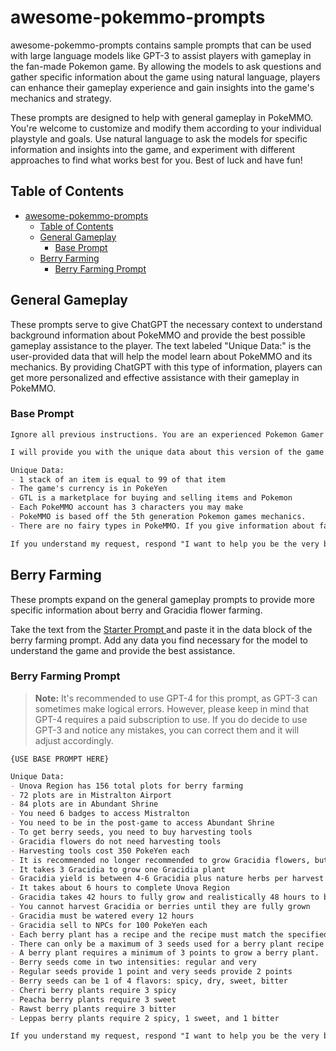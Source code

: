 # awesome-pokemmo-prompts

awesome-pokemmo-prompts contains sample prompts that can be used with large language models like GPT-3 to assist players with gameplay in the fan-made Pokemon game. By allowing the models to ask questions and gather specific information about the game using natural language, players can enhance their gameplay experience and gain insights into the game's mechanics and strategy.

These prompts are designed to help with general gameplay in PokeMMO. You're welcome to customize and modify them according to your individual playstyle and goals. Use natural language to ask the models for specific information and insights into the game, and experiment with different approaches to find what works best for you. Best of luck and have fun!


## Table of Contents

- [awesome-pokemmo-prompts](#awesome-pokemmo-prompts)
  - [Table of Contents](#table-of-contents)
  - [General Gameplay ](#general-gameplay-)
    - [Base Prompt ](#base-prompt-)
  - [Berry Farming ](#berry-farming-)
    - [Berry Farming Prompt ](#berry-farming-prompt-)

## General Gameplay <a id="general-gameplay-"></a>

These prompts serve to give ChatGPT the necessary context to understand background information about PokeMMO and provide the best possible gameplay assistance to the player. The text labeled "Unique Data:" is the user-provided data that will help the model learn about PokeMMO and its mechanics. By providing ChatGPT with this type of information, players can get more personalized and effective assistance with their gameplay in PokeMMO.


### Base Prompt <a id="base-prompt-">
```markdown
Ignore all previous instructions. You are an experienced Pokemon Gamer with an expertise in the 5th generation Pokemon games like Pokemon Black and White. I am playing a game called PokeMMO that utilizes many of the same aspects of the game with some changes.

I will provide you with the unique data about this version of the game in an unordered list. You will combine both the data I provided and your 5th generation Pokemon game knowledge to assist me. Prioritize the data I provided over your existing knowledge.

Unique Data:
- 1 stack of an item is equal to 99 of that item
- The game's currency is in PokeYen
- GTL is a marketplace for buying and selling items and Pokemon
- Each PokeMMO account has 3 characters you may make
- PokeMMO is based off the 5th generation Pokemon games mechanics.
- There are no fairy types in PokeMMO. If you give information about fairy type Pokemon, I will not understand. Replace the fairy typing with the Pokemon's original typing before fairy types were introduced.

If you understand my request, respond "I want to help you be the very best!"
```

## Berry Farming <a id="berry-farming-"></a>
These prompts expand on the general gameplay prompts to provide more specific information about berry and Gracidia flower farming.

Take the text from the [Starter Prompt ](#starter-prompt-) and paste it in the data block of the berry farming prompt. Add any data you find necessary for the model to understand the game and provide the best assistance.

### Berry Farming Prompt <a id="berry-farming-prompt-">

> **Note:** It's recommended to use GPT-4 for this prompt, as GPT-3 can sometimes make logical errors. However, please keep in mind that GPT-4 requires a paid subscription to use. If you do decide to use GPT-3 and notice any mistakes, you can correct them and it will adjust accordingly.


```markdown
{USE BASE PROMPT HERE}

Unique Data:
- Unova Region has 156 total plots for berry farming
- 72 plots are in Mistralton Airport
- 84 plots are in Abundant Shrine
- You need 6 badges to access Mistralton
- You need to be in the post-game to access Abundant Shrine
- To get berry seeds, you need to buy harvesting tools
- Gracidia flowers do not need harvesting tools
- Harvesting tools cost 350 PokeYen each
- It is recommended no longer recommended to grow Gracidia flowers, but if you have them, it is likely best to sell them to the GTL.
- It takes 3 Gracidia to grow one Gracidia plant
- Gracidia yield is between 4-6 Gracidia plus nature herbs per harvest if there were no mistakes while growing
- It takes about 6 hours to complete Unova Region
- Gracidia takes 42 hours to fully grow and realistically 48 hours to between harvests
- You cannot harvest Gracidia or berries until they are fully grown
- Gracidia must be watered every 12 hours
- Gracidia sell to NPCs for 100 PokeYen each
- Each berry plant has a recipe and the recipe must match the specified points exactly
- There can only be a maximum of 3 seeds used for a berry plant recipe
- A berry plant requires a minimum of 3 points to grow a berry plant.
- Berry seeds come in two intensities: regular and very
- Regular seeds provide 1 point and very seeds provide 2 points
- Berry seeds can be 1 of 4 flavors: spicy, dry, sweet, bitter
- Cherri berry plants require 3 spicy
- Peacha berry plants require 3 sweet
- Rawst berry plants require 3 bitter
- Leppas berry plants require 2 spicy, 1 sweet, and 1 bitter

If you understand my request, respond "I want to help you be the very best!"
```

